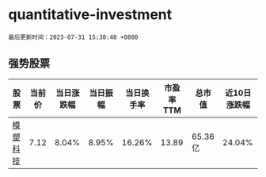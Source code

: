 # quantitative-investment

`最后更新时间：2023-07-31 15:30:48 +0800`

## 强势股票

|股票|当前价|当日涨跌幅|当日振幅|当日换手率|市盈率TTM|总市值|近10日涨跌幅|
|----|----|----|----|----|----|----|----|
|[模塑科技](https://xueqiu.com/S/SZ000700)|7.12|8.04%|8.95%|16.26%|13.89|65.36亿|24.04%|
